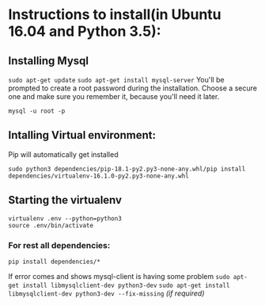# Instructions to install(in Ubuntu 16.04 and Python 3.5):

## Installing Mysql
`sudo apt-get update`
`sudo apt-get install mysql-server`
You'll be prompted to create a root password during the installation. Choose a secure one and make sure you remember it, because you'll need it later. 


`mysql -u root -p`


## Intalling Virtual environment:
Pip will automatically get installed

```
sudo python3 dependencies/pip-18.1-py2.py3-none-any.whl/pip install dependencies/virtualenv-16.1.0-py2.py3-none-any.whl
```
## Starting the virtualenv

`virtualenv .env --python=python3`	
`source .env/bin/activate`

### For rest all dependencies:
`pip install dependencies/*`

If error comes and shows mysql-client is having some problem
`sudo apt-get install libmysqlclient-dev python3-dev`
`sudo apt-get install libmysqlclient-dev python3-dev --fix-missing` *(if required)* 
